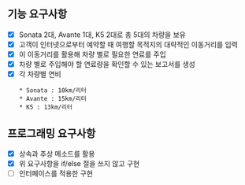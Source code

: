 ## 기능 요구사항

- [x] Sonata 2대, Avante 1대, K5 2대로 총 5대의 차량을 보유
- [x] 고객이 인터넷으로부터 예약할 때 여행할 목적지의 대략적인 이동거리를 입력
- [x] 이 이동거리를 활용해 차량 별로 필요한 연료를 주입
- [x] 차량 별로 주입해야 할 연료량을 확인할 수 있는 보고서를 생성
- [x] 각 차량별 연비
    ```
    * Sonata : 10km/리터
    * Avante : 15km/리터
    * K5 : 13km/리터
    ```
  
## 프로그래밍 요구사항

- [x] 상속과 추상 메소드를 활용
- [x] 위 요구사항을 if/else 절을 쓰지 않고 구현
- [ ] 인터페이스를 적용한 구현
